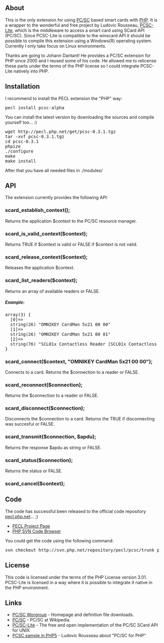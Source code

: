 <h2 id="About">About</h2>

<p>This is the only extension for using <a href="http://www.pcscworkgroup.com/" class="ext">PC/SC</a> based smart cards with <a href="http://www.php.net" class="ext">PHP</a>. It is a wrapper to the wonderful and free project by Ludovic Rousseau, <a href="http://pcsclite.alioth.debian.org/" class="ext">PCSC-Lite</a>, which is the middleware to access a smart card using SCard API (PC/SC). Since PCSC-Lite is compatible to the winscard API it should be possible to compile this extension using a Windows(R) operating system. Currently I only take focus on Linux environments.</p>

<p>Thanks are going to Johann Dantant! He provides a PC/SC extension for PHP since 2005 and I reused some of his code. He allowed me to relicense these parts under the terms of the PHP license so I could integrate PCSC-Lite natively into PHP.</p>

<h2 id="Installation">Installation</h2>

<p>I recommend to install the PECL extension the "PHP" way:</p>

<pre>pecl install pcsc-alpha</pre>

<p>You can install the latest version by downloading the sources and compile yourself too... :)</p>

<pre>wget http://pecl.php.net/get/pcsc-0.3.1.tgz
tar -xvf pcsc-0.3.1.tgz
cd pcsc-0.3.1
phpize
./configure
make
make install</pre>

<p>After that you have all needed files in ./modules/</p>

<h2 id="API">API</h2>

<p>The extension currently provides the following API:</p>

<h3 id="scard_establish_context">scard_establish_context();</h3>

<p>Returns the application $context to the PC/SC resource manager.</p>

<h3 id="scard_is_valid_context">scard_is_valid_context($context);</h3>

<p>Returns TRUE if $context is valid or FALSE if $context is not valid.</p>

<h3 id="scard_release_context">scard_release_context($context);</h3>

<p>Releases the application $context.</p>

<h3 id="scard_list_readers">scard_list_readers($context);</h3>

<p>Returns an array of available readers or FALSE.</p>

<h5>Example:</h5>

<pre>array(3) {
  [0]=&gt;
  string(26) "OMNIKEY CardMan 5x21 00 00"
  [1]=&gt;
  string(26) "OMNIKEY CardMan 5x21 00 01"
  [2]=&gt;
  string(76) "SCL01x Contactless Reader [SCL01x Contactless Reader] (21161009200722) 00 00"
}
</pre>

<h3 id="scard_connect">scard_connect($context, "OMNIKEY CardMan 5x21 00 00");</h3>

<p>Connects to a card. Returns the $connection to a reader or FALSE.</p>

<h3 id="scard_reconnect">scard_reconnect($connection);</h3>

<p>Returns the $connection to a reader or FALSE.</p>

<h3 id="scard_disconnect">scard_disconnect($connection);</h3>

<p>Disconnects the $connection to a card. Returns the TRUE if disconnecting was succesful or FALSE.</p>

<h3 id="scard_transmit">scard_transmit($connection, $apdu);</h3>

<p>Returns the response $apdu as string or FALSE.</p>

<h3 id="scard_status">scard_status($connection);</h3>

<p>Returns the status or FALSE.</p>

<h3 id="scard_cancel">scard_cancel($context);</h3>

<h2 id="Code">Code</h2>

<p>The code has successful been released to the official code repository <a href="http://pecl.php.net" class="ext">pecl.php.net</a>... ;)

<ul>
  <li><a href="http://pecl.php.net/package/pcsc" class="ext">PECL Project Page</a></li>
  <li><a href="http://svn.php.net/viewvc/pecl/pcsc/trunk/" class="ext">PHP SVN Code Browser</a></li>
</ul>

<p>You could get the code using the following command:</p>

<pre>svn checkout http://svn.php.net/repository/pecl/pcsc/trunk pcsc</pre>

<h2 id="License">License</h2>

<p>This code is licensed under the terms of the PHP License version 3.01. PCSC-Lite is licensed in a way where it is possible to integrate it native in the PHP environment.</p>

<h2 id="Links">Links</h2>

<ul>
	<li><a href="http://www.pcscworkgroup.com/" class="ext">PC/SC Worgroup</a> - Homepage and definition file downloads.</li>
	<li><a href="http://en.wikipedia.org/wiki/PC/SC" class="ext">PC/SC</a> - PC/SC at Wikipedia.</li>
	<li><a href="http://pcsclite.alioth.debian.org/" class="ext">PC/SC-Lite</a> - The free and open implementation of the PC/SC SCard API for UNIX</li>
	<li><a href="http://ludovicrousseau.blogspot.de/2015/01/pcsc-sample-in-php5.html" class="ext">PCSC sample in PHP5</a> - Ludovic Rousseau about "PC/SC for PHP"</li>
</ul>
